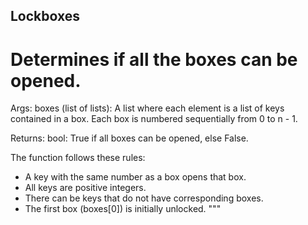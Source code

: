 ## Lockboxes
# Determines if all the boxes can be opened.

Args:
  boxes (list of lists): A list where each element is a list of keys contained in a box. 
               Each box is numbered sequentially from 0 to n - 1.

Returns:
  bool: True if all boxes can be opened, else False.

The function follows these rules:
- A key with the same number as a box opens that box.
- All keys are positive integers.
- There can be keys that do not have corresponding boxes.
- The first box (boxes[0]) is initially unlocked.
"""